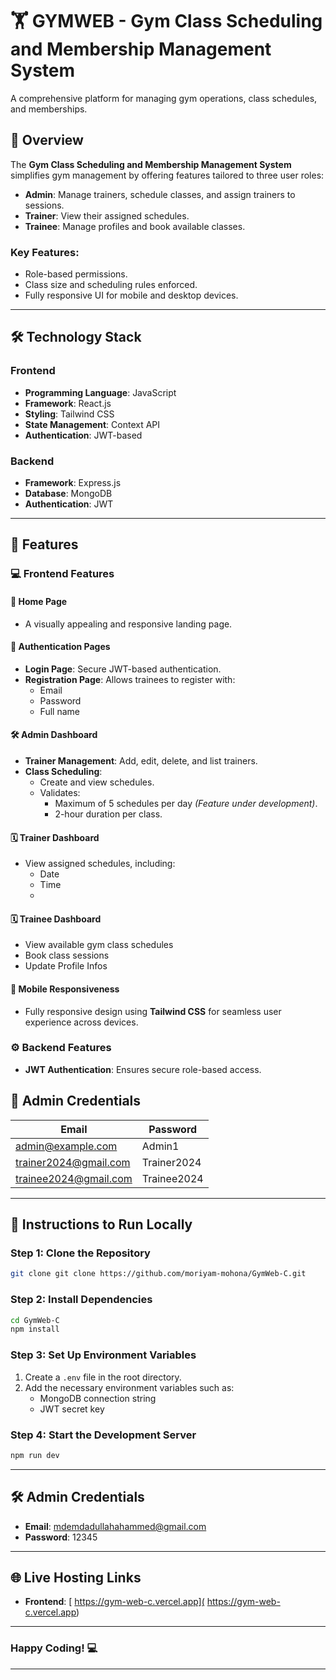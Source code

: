 # 🏋️ GYMWEB - Gym Class Scheduling and Membership Management System

A comprehensive platform for managing gym operations, class schedules, and memberships.


## 📖 Overview

The **Gym Class Scheduling and Membership Management System** simplifies gym management by offering features tailored to three user roles:

- **Admin**: Manage trainers, schedule classes, and assign trainers to sessions.
- **Trainer**: View their assigned schedules.
- **Trainee**: Manage profiles and book available classes.

### Key Features:

- Role-based permissions.
- Class size and scheduling rules enforced.
- Fully responsive UI for mobile and desktop devices.

---

## 🛠️ Technology Stack

### Frontend

- **Programming Language**: JavaScript
- **Framework**: React.js
- **Styling**: Tailwind CSS
- **State Management**: Context API
- **Authentication**: JWT-based

### Backend

- **Framework**: Express.js
- **Database**: MongoDB
- **Authentication**: JWT

---

## 📑 Features

### 💻 Frontend Features

#### 🌟 Home Page

- A visually appealing and responsive landing page.

#### 🔐 Authentication Pages

- **Login Page**: Secure JWT-based authentication.
- **Registration Page**: Allows trainees to register with:
  - Email
  - Password
  - Full name

#### 🛠️ Admin Dashboard

- **Trainer Management**: Add, edit, delete, and list trainers.
- **Class Scheduling**:
  - Create and view schedules.
  - Validates:
    - Maximum of 5 schedules per day _(Feature under development)_.
    - 2-hour duration per class.

#### 🗓️ Trainer Dashboard
- View assigned schedules, including:
  - Date
  - Time
  - 
#### 🗓️ Trainee Dashboard

- View available gym class schedules
- Book class sessions
- Update Profile Infos

#### 📱 Mobile Responsiveness

- Fully responsive design using **Tailwind CSS** for seamless user experience across devices.

### ⚙️ Backend Features

- **JWT Authentication**: Ensures secure role-based access.

## 🔑 Admin Credentials

| Email                 | Password           |
| -----------------     | --------           |
| admin@example.com     | Admin1             |
| trainer2024@gmail.com | Trainer2024        |
| trainee2024@gmail.com | Trainee2024        |
 

---

## 🚀 Instructions to Run Locally  

### Step 1: Clone the Repository  
```bash  
git clone git clone https://github.com/moriyam-mohona/GymWeb-C.git    
```  

### Step 2: Install Dependencies  
```bash  
cd GymWeb-C    
npm install  
```  

### Step 3: Set Up Environment Variables  
1. Create a `.env` file in the root directory.  
2. Add the necessary environment variables such as:  
   - MongoDB connection string  
   - JWT secret key  

### Step 4: Start the Development Server  
```bash  
npm run dev  
``` 
---

## 🛠 Admin Credentials  
- **Email**: mdemdadullahahammed@gmail.com  
- **Password**: 12345  

---

## 🌐 Live Hosting Links  
- **Frontend**: [ https://gym-web-c.vercel.app]( https://gym-web-c.vercel.app)  

---

### Happy Coding! 💻  

---  
